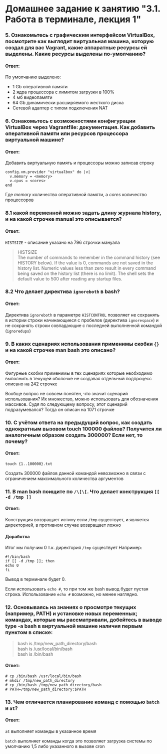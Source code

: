 # Домашнее задание к занятию "3.1. Работа в терминале, лекция 1"

### 5. Ознакомьтесь с графическим интерфейсом VirtualBox, посмотрите как выглядит виртуальная машина, которую создал для вас Vagrant, какие аппаратные ресурсы ей выделены. Какие ресурсы выделены по-умолчанию?
#### Ответ:
По умолчанию выделено:
* 1 Gb оперативной памяти
* 2 ядра процессора с лимитом загрузки в 100%
* 4 мб видеопамяти
* 64 Gb динамически расширяемого жесткого диска
* Сетевой адаптер с типом подключения NAT

### 6. Ознакомьтесь с возможностями конфигурации VirtualBox через Vagrantfile: документация. Как добавить оперативной памяти или ресурсов процессора виртуальной машине?
#### Ответ:
Добавить виртуальную память и процессоры можно записав строку 
```
config.vm.provider "virtualbox" do |v|
  v.memory = <memory>
  v.cpus = <cores>
end
```
Где _memory_ количество оперативной памяти, а _cores_ количество процессоров

### 8.1 какой переменной можно задать длину журнала history, и на какой строчке manual это описывается?
#### Ответ:
`HISTSIZE` - описание указано на 796 строчки мануала 
>HISTSIZE  
The number of commands to remember in the command history (see HISTORY below).  If the value  is  0,  commands  are  not
saved in the history list.  Numeric values less than zero result in every command being saved on the history list (there
is no limit).  The shell sets the default value to 500 after reading any startup files.
### 8.2 Что делает директива `ignoreboth` в bash?
#### Ответ:
Директива `ignoreboth` в параметре `HISTCONTROL` позволяет не сохранять в истории строки начинающиеся с пробелов (директива `ignorespace`) и не сохранять строки совпадающие с последней выполненной командой (`ignoredups`)
### 9. В каких сценариях использования применимы скобки `{}` и на какой строчке man bash это описано?
#### Ответ:
Фигурные скобки применимы в тех сценариях которые необходимо выполнить в текущей оболочке не создавая отдельный подпроцесс описано на 242 строчке

Вообще вопрос не совсем понятен, что значит сценарий использования? Их множество, можно использовать для обозначения массивов. Судя по следующему вопросу, этот сценарий подразумевался? Тогда он описан на 1071 строчке
### 10. С учётом ответа на предыдущий вопрос, как создать однократным вызовом touch 100000 файлов? Получится ли аналогичным образом создать 300000? Если нет, то почему?
#### Ответ:
`touch {1..100000}.txt`

Создать 300000 файлов данной командой невозможно в связи с ограничением максимального количества аргументов
### 11. В man bash поищите по `/\[\[`. Что делает конструкция `[[ -d /tmp ]]`
#### Ответ:
Конструкция возвращает истину если `/tmp` существует, и является директорией, в противном случае возвращает ложно
#### Доработка
Итог мы получим 0 т.к. директория `/tmp` существует
Например:
```
#!/bin/bash
if [[ -d /tmp ]]; then
echo 0
fi
```
Вывод в терминале будет 0.

Если использовать `echo #`, то при том же bash вывод будет пустая строка. Использование `echo #` возможно, но менее наглядно.

### 12. Основываясь на знаниях о просмотре текущих (например, PATH) и установке новых переменных; командах, которые мы рассматривали, добейтесь в выводе type -a bash в виртуальной машине наличия первым пунктом в списке:
>bash is /tmp/new_path_directory/bash  
>bash is /usr/local/bin/bash  
>bash is /bin/bash
#### Ответ:
```
# cp /bin/bash /usr/local/bin/bash
# mkdir /tmp/new_path_directory
# cp /bin/bash /tmp/new_path_directory/bash
# PATH=/tmp/new_path_directory:$PATH
```
### 13. Чем отличается планирование команд с помощью `batch` и `at`?
#### Ответ:
`at` выполняет команды в указанное время

`batch` выполняет команды когда это позволяет загрузка системы по умолчанию 1,5 либо указанного в вызове cron